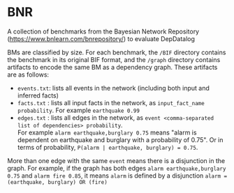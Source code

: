 # BNR
A collection of benchmarks from the Bayesian Network Repository (https://www.bnlearn.com/bnrepository/) to evaluate DepDatalog

BMs are classified by size. For each benchmark, the `/BIF` directory contains the benchmark in its original BIF format, and the `/graph` directory contains artifacts to encode the same BM as a dependency graph. These artifacts are as follows:

- `events.txt`: lists all events in the network (including both input and inferred facts)
- `facts.txt` : lists all input facts in the network, as `input_fact_name probability`. For example `earthquake 0.99`
- `edges.txt` : lists all edges in the network, as `event <comma-separated list of dependencies> probability`.  
For example `alarm earthquake,burglary 0.75` means "alarm is dependent on earthquake and burglary with a probability of 0.75". Or in terms of probability, `P(alarm | earthquake, burglary) = 0.75`.

More than one edge with the same `event` means there is a disjunction in the graph.
For example, if the graph has both edges `alarm earthquake,burglary 0.75` and `alarm fire 0.85`, it means `alarm` is defined by a disjunction `alarm = (earthquake, burglary) OR (fire)`

